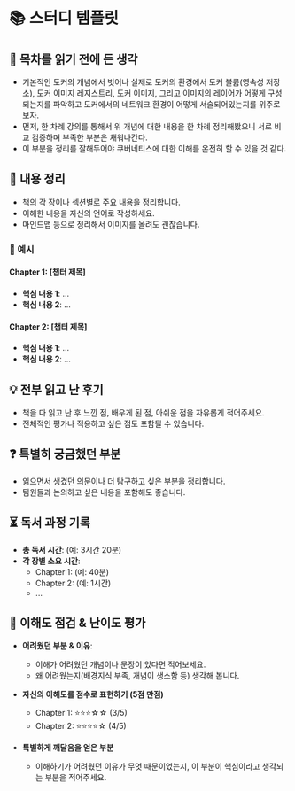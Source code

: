 # 📚 스터디 템플릿

## 📖 목차를 읽기 전에 든 생각
- 기본적인 도커의 개념에서 벗어나 실제로 도커의 환경에서 도커 불륨(영속성 저장소), 도커 이미지 레지스트리, 도커 이미지, 그리고 이미지의 레이어가 어떻게 구성되는지를 파악하고 도커에서의 네트워크 환경이 어떻게 서술되어있는지를 위주로 보자.
- 먼저, 한 차례 강의를 통해서 위 개념에 대한 내용을 한 차례 정리해봤으니 서로 비교 검증하며 부족한 부분은 채워나간다.
- 이 부분을 정리를 잘해두어야 쿠버네티스에 대한 이해를 온전히 할 수 있을 것 같다.

## 📝 내용 정리
- 책의 각 장이나 섹션별로 주요 내용을 정리합니다.
- 이해한 내용을 자신의 언어로 작성하세요.
- 마인드맵 등으로 정리해서 이미지를 올려도 괜찮습니다.

### 📌 예시
#### Chapter 1: [챕터 제목]
- **핵심 내용 1**: ...
- **핵심 내용 2**: ...

#### Chapter 2: [챕터 제목]
- **핵심 내용 1**: ...
- **핵심 내용 2**: ...

## 💡 전부 읽고 난 후기
- 책을 다 읽고 난 후 느낀 점, 배우게 된 점, 아쉬운 점을 자유롭게 적어주세요.
- 전체적인 평가나 적용하고 싶은 점도 포함될 수 있습니다.

## ❓ 특별히 궁금했던 부분
- 읽으면서 생겼던 의문이나 더 탐구하고 싶은 부분을 정리합니다.
- 팀원들과 논의하고 싶은 내용을 포함해도 좋습니다.

## ⏳ 독서 과정 기록
- **총 독서 시간**: (예: 3시간 20분)
- **각 장별 소요 시간**:
  - Chapter 1: (예: 40분)
  - Chapter 2: (예: 1시간)
  - ...

## 🤔 이해도 점검 & 난이도 평가
- **어려웠던 부분 & 이유**:
  - 이해가 어려웠던 개념이나 문장이 있다면 적어보세요.
  - 왜 어려웠는지(배경지식 부족, 개념이 생소함 등) 생각해 봅니다.

- **자신의 이해도를 점수로 표현하기 (5점 만점)**
  - Chapter 1: ⭐⭐⭐☆☆ (3/5)
  - Chapter 2: ⭐⭐⭐⭐☆ (4/5)

- **특별하게 깨달음을 얻은 부분**
  - 이해하기가 어려웠던 이유가 무엇 때문이었는지, 이 부분이 핵심이라고 생각되는 부분을 적어주세요.
